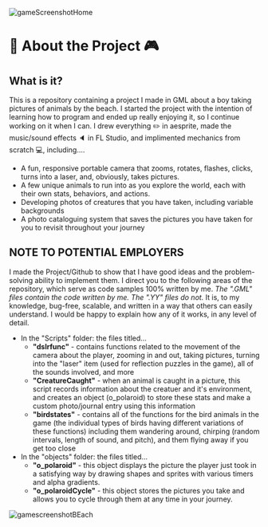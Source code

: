 ![gameScreenshotHome](https://user-images.githubusercontent.com/120150327/207439893-42f0327b-d810-4dd5-a1c6-823f7a52bcb8.PNG)



# :palm_tree: About the Project :video_game:
## What is it?
This is a repository containing a project I made in GML about a boy taking pictures of animals by the beach. 
I started the project with the intention of learning how to program and ended up really enjoying it, so I continue working on it when I can. 
I drew everything :pencil2: in aesprite, made the music/sound effects :speaker: in FL Studio, and implimented mechanics from scratch :computer:, including....
  - A fun, responsive portable camera that zooms, rotates, flashes, clicks, turns into a laser, and, obviously, takes pictures.
  - A few unique animals to run into as you explore the world, each with their own stats, behaviors, and actions.
  - Developing photos of creatures that you have taken, including variable backgrounds
  - A photo cataloguing system that saves the pictures you have taken for you to revisit throughout your journey

## **NOTE TO POTENTIAL EMPLOYERS**
I made the Project/Github to show that I have good ideas and the problem-solving ability to implement them. 
I direct you to the following areas of the repository, which serve as code samples 100% written by me. *The ".GML" files contain the code written by me. The ".YY" files do not.* 
It is, to my knowledge, bug-free, scalable, and written in a way that others can easily understand. I would be happy to explain how any of it works, in any level of detail. 
   - In the "Scripts" folder: the files titled...
        - **"dslrfunc"** - contains functions related to the movement of the camera about the player, zooming in and out, 
                     taking pictures, turning into the "laser" item (used for reflection puzzles in the game), all of the sounds involved, and more
       - **"CreatureCaught"** - when an animal is caught in a picture, this script records information about the creatuer and it's environment, and creates an object (o_polaroid) to store these stats and make a custom photo/journal entry using this information
       - **"birdstates"** - contains all of the functions for the bird animals in the game (the individual types of birds having different variations of these functions)
                       including them wandering around, chirping (random intervals, length of sound, and pitch), and them flying away if you get too close
   - In the "objects" folder: the files titled...
      -  **"o_polaroid"** - this object displays the picture the player just took in a satisfying way by drawing shapes and sprites with various 
                       timers and alpha gradients.
      -  **"o_polaroidCycle"** - this object stores the pictures you take and allows you to cycle through them at any time in your journey.
                      
![gamescreenshotBEach](https://user-images.githubusercontent.com/120150327/207507476-a4f1bbdc-8acf-4f8a-9c5b-59986242a502.PNG)

